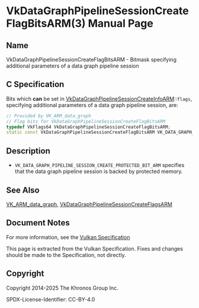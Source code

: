 # VkDataGraphPipelineSessionCreateFlagBitsARM(3) Manual Page

## Name

VkDataGraphPipelineSessionCreateFlagBitsARM - Bitmask specifying additional parameters of a data graph pipeline session



## [](#_c_specification)C Specification

Bits which **can** be set in [VkDataGraphPipelineSessionCreateInfoARM](https://registry.khronos.org/vulkan/specs/latest/man/html/VkDataGraphPipelineSessionCreateInfoARM.html)::`flags`, specifying additional parameters of a data graph pipeline session, are:

```c++
// Provided by VK_ARM_data_graph
// Flag bits for VkDataGraphPipelineSessionCreateFlagBitsARM
typedef VkFlags64 VkDataGraphPipelineSessionCreateFlagBitsARM;
static const VkDataGraphPipelineSessionCreateFlagBitsARM VK_DATA_GRAPH_PIPELINE_SESSION_CREATE_PROTECTED_BIT_ARM = 0x00000001ULL;
```

## [](#_description)Description

- `VK_DATA_GRAPH_PIPELINE_SESSION_CREATE_PROTECTED_BIT_ARM` specifies that the data graph pipeline session is backed by protected memory.

## [](#_see_also)See Also

[VK\_ARM\_data\_graph](https://registry.khronos.org/vulkan/specs/latest/man/html/VK_ARM_data_graph.html), [VkDataGraphPipelineSessionCreateFlagsARM](https://registry.khronos.org/vulkan/specs/latest/man/html/VkDataGraphPipelineSessionCreateFlagsARM.html)

## [](#_document_notes)Document Notes

For more information, see the [Vulkan Specification](https://registry.khronos.org/vulkan/specs/latest/html/vkspec.html#VkDataGraphPipelineSessionCreateFlagBitsARM)

This page is extracted from the Vulkan Specification. Fixes and changes should be made to the Specification, not directly.

## [](#_copyright)Copyright

Copyright 2014-2025 The Khronos Group Inc.

SPDX-License-Identifier: CC-BY-4.0